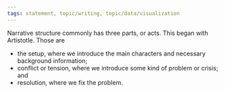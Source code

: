 ```yaml
---
tags: statement, topic/writing, topic/data/visualization
---
```

Narrative structure commonly has three parts, or acts. This began with Artistotle. Those are
- the setup, where we introduce the main characters and necessary background information;
- conflict or tension, where we introduce some kind of problem or crisis; and
- resolution, where we fix the problem.
